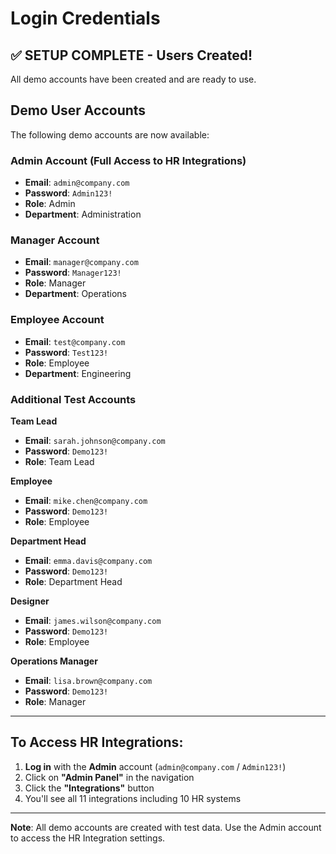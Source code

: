 # Login Credentials

## ✅ SETUP COMPLETE - Users Created!

All demo accounts have been created and are ready to use.

## Demo User Accounts

The following demo accounts are now available:

### Admin Account (Full Access to HR Integrations)
- **Email**: `admin@company.com`
- **Password**: `Admin123!`
- **Role**: Admin
- **Department**: Administration

### Manager Account
- **Email**: `manager@company.com`
- **Password**: `Manager123!`
- **Role**: Manager
- **Department**: Operations

### Employee Account
- **Email**: `test@company.com`
- **Password**: `Test123!`
- **Role**: Employee
- **Department**: Engineering

### Additional Test Accounts

**Team Lead**
- **Email**: `sarah.johnson@company.com`
- **Password**: `Demo123!`
- **Role**: Team Lead

**Employee**
- **Email**: `mike.chen@company.com`
- **Password**: `Demo123!`
- **Role**: Employee

**Department Head**
- **Email**: `emma.davis@company.com`
- **Password**: `Demo123!`
- **Role**: Department Head

**Designer**
- **Email**: `james.wilson@company.com`
- **Password**: `Demo123!`
- **Role**: Employee

**Operations Manager**
- **Email**: `lisa.brown@company.com`
- **Password**: `Demo123!`
- **Role**: Manager

---

## To Access HR Integrations:

1. **Log in** with the **Admin** account (`admin@company.com` / `Admin123!`)
2. Click on **"Admin Panel"** in the navigation
3. Click the **"Integrations"** button
4. You'll see all 11 integrations including 10 HR systems

---

**Note**: All demo accounts are created with test data. Use the Admin account to access the HR Integration settings.
